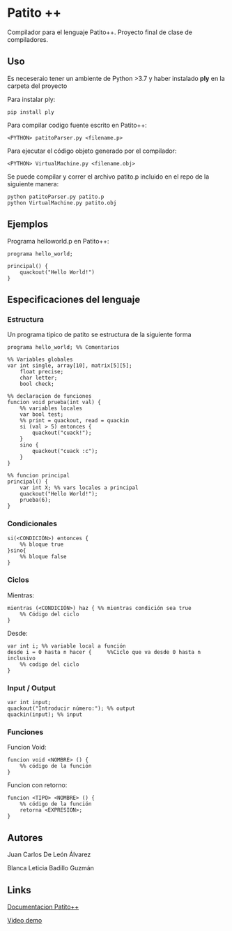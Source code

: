 # Patito ++

Compilador para el lenguaje Patito++. Proyecto final de clase de compiladores.


## Uso

Es neceseraio tener un ambiente de Python >3.7 y haber instalado **ply** en la carpeta del 
proyecto

Para instalar ply: 
```
pip install ply
```

Para compilar codigo fuente escrito en Patito++:

```
<PYTHON> patitoParser.py <filename.p>
```

Para ejecutar el código objeto generado por el compilador:

```
<PYTHON> VirtualMachine.py <filename.obj>
```

Se puede compilar y correr el archivo patito.p incluido en el repo de la siguiente manera:
```
python patitoParser.py patito.p
python VirtualMachine.py patito.obj
```

## Ejemplos

Programa helloworld.p en Patito++:
```
programa hello_world;

principal() {
    quackout("Hello World!")
}
```

## Especificaciones del lenguaje

### Estructura

Un programa tipico de patito se estructura de la siguiente forma
```
programa hello_world; %% Comentarios

%% Variables globales
var int single, array[10], matrix[5][5];
    float precise;
    char letter;
    bool check;

%% declaracion de funciones
funcion void prueba(int val) {
    %% variables locales
    var bool test;
    %% print = quackout, read = quackin
    si (val > 5) entonces {
        quackout("cuack!");
    }
    sino {
        quackout("cuack :c");
    }
}

%% funcion principal
principal() {
    var int X; %% vars locales a principal
    quackout("Hello World!");
    prueba(6);
}
```

### Condicionales

```
si(<CONDICIÓN>) entonces {
    %% bloque true
}sino{
    %% bloque false
}

```
### Ciclos

Mientras:
```
mientras (<CONDICIÓN>) haz { %% mientras condición sea true
    %% Código del ciclo
}
```

Desde:
```
var int i; %% variable local a función
desde i = 0 hasta n hacer {     %%Ciclo que va desde 0 hasta n inclusivo
    %% codigo del ciclo
}
```

### Input / Output

```
var int input;
quackout("Introducir número:"); %% output
quackin(input); %% input
```

### Funciones

Funcion Void:

```
funcion void <NOMBRE> () {
    %% código de la función
}
```

Funcion con retorno:

```
funcion <TIPO> <NOMBRE> () {
    %% código de la función
    retorna <EXPRESION>; 
}
```

## Autores

Juan Carlos De León Álvarez

Blanca Leticia Badillo Guzmán

## Links

[Documentacion Patito++](https://docs.google.com/document/d/1qS5o_JG0cAdLHrY_L1FT6wISGaL4imzIBd7v90zgFJk/edit?usp=sharing)

[Video demo](https://drive.google.com/file/d/1eqE3nnBPwNpmLMyvsGBt0BhUYHGA9kkN/view?usp=sharing)